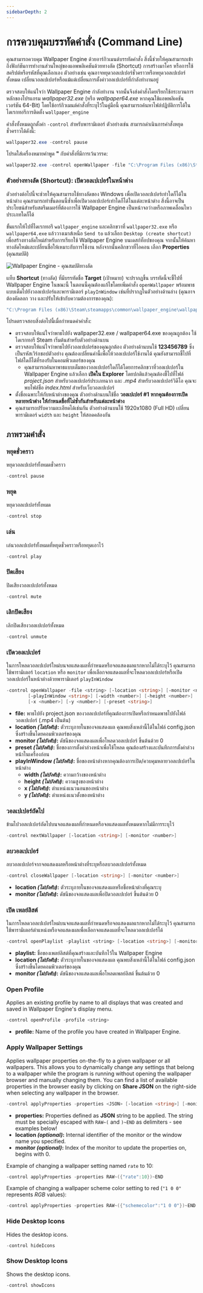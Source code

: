 ```yaml
---
sidebarDepth: 2
---
```


# การควบคุมบรรทัดคำสั่ง (Command Line)

คุณสามารถควบคุม Wallpaper Engine ด้วยอาร์กิวเมนต์บรรทัดคำสั่ง สิ่งนี้ช่วยให้คุณสามารถเข้าถึงฟังก์ชันการทำงานส่วนใหญ่ของแอพพลิเคชันด้วยทางลัด (Shortcut) การสร้างมาโคร หรือการใช้สคริปต์หรือรหัสที่คุณเลือกเอง ตัวอย่างเช่น คุณอาจหยุดวอลเปเปอร์ชั่วคราวหรือหยุดวอลเปเปอร์ทั้งหมด เปลี่ยนวอลเปเปอร์หรือแม้แต่เปลี่ยนการตั้งค่าวอลเปเปอร์ที่กำลังทำงานอยู่

ตรวจสอบให้แน่ใจว่า Wallpaper Engine กำลังทำงาน จากนั้นจึงส่งคำสั่งโดยเรียกใช้กระบวนการหลักของโปรแกรม *wallpaper32.exe* (หรือ *wallpaper64.exe* หากคุณใช้แอพพลิเคชันเวอร์ชัน 64-Bit) โดยใช้อาร์กิวเมนต์คำสั่งที่ระบุไว้ในคู่มือนี้ คุณสามารถค้นหาไฟล์ปฏิบัติการได้ในไดเรกทอรีการติดตั้ง `wallpaper_engine`

คำสั่งทั้งหมดถูกตั้งค่า `-control` สำหรับพารามิเตอร์ ตัวอย่างเช่น สามารถดำเนินการคำสั่งหยุดชั่วคราวได้ดังนี้:

``` powershell
wallpaper32.exe -control pause
```

โปรดใส่เครื่องหมายคำพูด **"** กับคำสั่งที่มีการเว้นวรรค:

``` powershell
wallpaper32.exe -control openWallpaper -file "C:\Program Files (x86)\Steam\steamapps\common\wallpaper_engine\projects\myprojects\myWallpaper\project.json"
```

### ตัวอย่างทางลัด (Shortcut): เปิดวอลเปเปอร์ในหน้าต่าง

ตัวอย่างต่อไปนี้จะช่วยให้คุณสามารถใช้ทางลัดของ Windows เพื่อเปิดวอลเปเปอร์เท่าใดก็ได้ในหน้าต่าง คุณสามารถทำขั้นตอนนี้ซ้ำเพื่อเปิดวอลเปเปอร์เท่าใดก็ได้ในแต่ละหน้าต่าง สิ่งนี้อาจเป็นประโยชน์สำหรับสตรีมเมอร์ที่ต้องการใช้ Wallpaper Engine เป็นหน้าจอว่างหรือภาพเคลื่อนไหวประเภทใดก็ได้

ขั้นแรกให้ไปที่ไดเรกทอรี `wallpaper_engine` และคลิกขวาที่ `wallpaper32.exe` หรือ `wallpaper64.exe` แล้ววางเมาส์เหนือ `Send to` แล้วเลือก `Desktop (create shortcut)` เพื่อสร้างทางลัดใหม่สำหรับการเรียกใช้ Wallpaper Engine บนเดสก์ท็อปของคุณ จากนั้นให้ค้นหาทางลัดใหม่และเปลี่ยนชื่อให้เหมาะกับการใช้งาน หลังจากนั้นคลิกขวาที่ไอคอน เลือก **Properties** (คุณสมบัติ)

![Wallpaper Engine - คุณสมบัติทางลัด](/img/faq/target.gif)

แท็บ **Shortcut**  (ทางลัด) ที่มีบรรทัดชื่อ **Target**  (เป้าหมาย) จะปรากฎขึ้น บรรทัดนี้จะชี้ไปที่ Wallpaper Engine ในขณะนี้ ในตอนนี้คุณต้องแก้ไขโดยเพิ่มคำสั่ง `openWallpaper` พร้อมพาธแบบเต็มไปยังวอลเปเปอร์และพารามิเตอร์ `playInWindow` เช่นที่ปรากฎในตัวอย่างด้านล่าง (คุณอาจต้องคัดลอก วาง และปรับให้เข้ากับความต้องการของคุณ):

```bash
"C:\Program Files (x86)\Steam\steamapps\common\wallpaper_engine\wallpaper64.exe" -control openWallpaper -file "C:\Program Files (x86)\Steam\steamapps\workshop\content\431960\123456789\scene.pkg" -playInWindow "Wallpaper #1" -width 1920 -height 1080
```

โปรดตรวจสอบสิ่งต่อไปนี้เมื่อกำหนดค่าคำสั่ง:

* ตรวจสอบให้แน่ใจว่าพาธไปยัง wallpaper32.exe / wallpaper64.exe ของคุณถูกต้อง ใช้ไดเรกทอรี Steam เริ่มต้นสำหรับตัวอย่างด้านบน
* ตรวจสอบให้แน่ใจว่าพาธไปยังวอลเปเปอร์ของคุณถูกต้อง ตัวอย่างด้านบนใช้ **123456789** ซึ่งเป็นรหัสเวิร์กชอปตัวอย่าง คุณต้องเปลี่ยนค่านี้เพื่อให้วอลเปเปอร์ใช้งานได้ คุณยังสามารถชี้ไปที่ไฟล์ใดก็ได้ที่รองรับในคอมพิวเตอร์ของคุณ
  * คุณสามารถค้นหาพาธแบบเต็มของวอลเปเปอร์ใดก็ได้โดยการคลิกขวาที่วอลเปเปอร์ใน Wallpaper Engine แล้วเลือก **เปิดใน Explorer** โดยปกติแล้วคุณต้องชี้ไปที่ไฟล์ *project.json* สำหรับวอลเปเปอร์ประเภทฉาก และ *.mp4* สำหรับวอลเปเปอร์วิดีโอ คุณจะพบไฟล์ชื่อ *index.html* สำหรับเว็บวอลเปเปอร์
* ตั้งชื่อเฉพาะให้กับหน้าต่างของคุณ ตัวอย่างด้านบนใช้ชื่อ **วอลเปเปอร์ #1** **หากคุณต้องการเปิดหลายหน้าต่าง ให้กำหนดชื่อที่ไม่ซ้ำกันสำหรับแต่ละหน้าต่าง**
* คุณสามารถปรับความละเอียดได้เช่นกัน ตัวอย่างด้านบนใช้ 1920x1080 (Full HD) เปลี่ยนพารามิเตอร์ `width` และ `height` ให้สอดคล้องกัน

## ภาพรวมคำสั่ง

### หยุดชั่วคราว

หยุดวอลเปเปอร์ทั้งหมดชั่วคราว

``` powershell
-control pause
```

### หยุด

หยุดวอลเปเปอร์ทั้งหมด

``` powershell
-control stop
```

### เล่น

เล่นวอลเปเปอร์ทั้งหมดที่หยุดชั่วคราวหรือหยุดเอาไว้

``` powershell
-control play
```

### ปิดเสียง

ปิดเสียงวอลเปเปอร์ทั้งหมด

``` powershell
-control mute
```

### เลิกปิดเสียง

เลิกปิดเสียงวอลเปเปอร์ทั้งหมด

``` powershell
-control unmute
```

### เปิดวอลเปเปอร์

ในการโหลดวอลเปเปอร์ใหม่บนจอแสดงผลที่กำหนดหรือจอแสดงผลแรกหากไม่ได้ระบุไว้ คุณสามารถใช้พารามิเตอร์ `location` หรือ `monitor` เพื่อเลือกจอแสดงผลที่จะโหลดวอลเปเปอร์หรือเปิดวอลเปเปอร์ในหน้าต่างด้วยพารามิเตอร์ `playInWindow`

``` powershell
-control openWallpaper -file <string> [-location <string>] [-monitor <number>]
        [-playInWindow <string>] [-width <number>] [-height <number>]
        [-x <number>] [-y <number>] [-preset <string>]
```

* **file:** พาธไปยัง project.json ของวอลเปเปอร์ที่คุณต้องการเปิดหรือกำหนดพาธไปยังไฟล์วอลเปเปอร์ (.mp4 เป็นต้น)
* **location *(ไม่บังคับ)*:** ตัวระบุภายในของจอแสดงผล คุณพบสิ่งเหล่านี้ได้ในไฟล์ config.json ซึ่งสร้างขึ้นโดยคอมพิวเตอร์ของคุณ
* **monitor *(ไม่บังคับ)*:** ดัชนีของจอแสดงผลเพื่อโหลดวอลเปเปอร์ ขึ้นต้นด้วย 0
* **preset *(ไม่บังคับ)*:** ชื่อของการตั้งค่าล่วงหน้าเพื่อใช้โหลด คุณต้องสร้างและบันทึกการตั้งค่าล่วงหน้าในเครื่องก่อน
* **playInWindow *(ไม่บังคับ)*:** ชื่อของหน้าต่างหากคุณต้องการเปิด/ควบคุมหลายวอลเปเปอร์ในหน้าต่าง
  * **width *(ไม่บังคับ)*:** ความกว้างของหน้าต่าง
  * **height *(ไม่บังคับ)*:** ความสูงของหน้าต่าง
  * **x *(ไม่บังคับ)*:** ตำแหน่งแนวนอนของหน้าต่าง
  * **y *(ไม่บังคับ)*:** ตำแหน่งแนวตั้งของหน้าต่าง

### วอลเปเปอร์ถัดไป

ข้ามไปวอลเปเปอร์ถัดไปบนจอแสดงผลที่กำหนดหรือจอแสดงผลทั้งหมดหากไม่มีการระบุไว้

``` powershell
-control nextWallpaper [-location <string>] [-monitor <number>]
```

### ลบวอลเปเปอร์

ลบวอลเปเปอร์จากจอแสดงผลหรือหน้าต่างที่ระบุหรือลบวอลเปเปอร์ทั้งหมด

``` powershell
-control closeWallpaper [-location <string>] [-monitor <number>]
```

* **location *(ไม่บังคับ)*:** ตัวระบุภายในของจอแสดงผลหรือชื่อหน้าต่างที่คุณระบุ
* **monitor *(ไม่บังคับ)*:** ดัชนีของจอแสดงผลเพื่อปิดวอลเปเปอร์ ขึ้นต้นด้วย 0

### เปิด เพลย์ลิสต์

ในการโหลดวอลเปเปอร์ใหม่บนจอแสดงผลที่กำหนดหรือจอแสดงผลแรกหากไม่ได้ระบุไว้ คุณสามารถใช้พารามิเตอร์ตำแหน่งหรือจอแสดงผลเพื่อเลือกจอแสดงผลที่จะโหลดวอลเปเปอร์ได้

``` powershell
-control openPlaylist -playlist <string> [-location <string>] [-monitor <number>]
```

* **playlist:** ชื่อของเพลย์ลิสต์ที่คุณสร้างและบันทึกไว้ใน Wallpaper Engine
* **location *(ไม่บังคับ)*:** ตัวระบุภายในของจอแสดงผล คุณพบสิ่งเหล่านี้ได้ในไฟล์ config.json ซึ่งสร้างขึ้นโดยคอมพิวเตอร์ของคุณ
* **monitor *(ไม่บังคับ)*:** ดัชนีของจอแสดงผลเพื่อโหลดเพลย์ลิสต์ ขึ้นต้นด้วย 0

### Open Profile

Applies an existing profile by name to all displays that was created and saved in Wallpaper Engine's display menu.

``` powershell
-control openProfile -profile <string>
```

* **profile:** Name of the profile you have created in Wallpaper Engine.

### Apply Wallpaper Settings

Applies wallpaper properties on-the-fly to a given wallpaper or all wallpapers. This allows you to dynamically change any settings that belong to a wallpaper while the program is running without opening the wallpaper browser and manually changing them. You can find a list of available properties in the browser easily by clicking on **Share JSON** on the right-side when selecting any wallpaper in the browser.

``` powershell
-control applyProperties -properties <JSON> [-location <string>] [-monitor <number>]
```

* **properties:** Properties defined as **JSON** string to be applied. The string must be specially escaped with `RAW~(` and `)~END` as delimiters - see examples below!
* **location *(optional)*:** Internal identifier of the monitor or the window name you specified.
* **monitor *(optional)*:** Index of the monitor to update the properties on, begins with 0.

Example of changing a wallpaper setting named `rate` to 10:

``` cpp 
-control applyProperties -properties RAW~({"rate":10})~END
```

Example of changing a wallpaper scheme color setting to red (`"1 0 0"` represents *RGB* values):

``` cpp
-control applyProperties -properties RAW~({"schemecolor":"1 0 0"})~END
```

### Hide Desktop Icons

Hides the desktop icons.

``` powershell
-control hideIcons
```

### Show Desktop Icons

Shows the desktop icons.

``` powershell
-control showIcons
```

